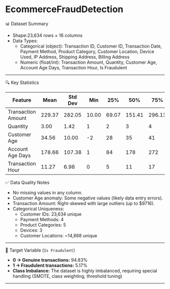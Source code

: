 # EcommerceFraudDetection
📊 Dataset Summary
* Shape:23,634 rows × 16 columns
* Data Types:
  * Categorical (object): Transaction ID, Customer ID, Transaction Date, Payment Method, Product Category, Customer Location, Device Used, IP Address, Shipping Address, Billing Address
  * Numeric (float/int): Transaction Amount, Quantity, Customer Age, Account Age Days, Transaction Hour, Is Fraudulent

---

🔍 Key Statistics

| Feature            | Mean   | Std Dev | Min   | 25%   | 50%    | 75%    | Max     |
| ------------------ | ------ | ------- | ----- | ----- | ------ | ------ | ------- |
| Transaction Amount | 229.37 | 282.05  | 10.00 | 69.07 | 151.41 | 296.13 | 9716.50 |
| Quantity           | 3.00   | 1.42    | 1     | 2     | 3      | 4      | 5       |
| Customer Age       | 34.56  | 10.00   | -2    | 28    | 35     | 41     | 73      |
| Account Age Days   | 178.66 | 107.38  | 1     | 84    | 178    | 272    | 365     |
| Transaction Hour   | 11.27  | 6.98    | 0     | 5     | 11     | 17     | 23      |

✅ Data Quality Notes
* No missing values in any column.
* Customer Age anomaly: Some negative values (likely data entry errors).
* Transaction Amount: Right-skewed with large outliers (up to $9716).
* Categorical Uniqueness:
  * Customer IDs: 23,634 unique
  * Payment Methods: 4
  * Product Categories: 5
  * Devices: 3
  * Customer Locations: ~14,868 unique

---
🎯 Target Variable (`Is Fraudulent`)

* **0 → Genuine transactions:** 94.83%
* **1 → Fraudulent transactions:** 5.17%
* **Class Imbalance:** The dataset is highly imbalanced, requiring special handling (SMOTE, class weighting, threshold tuning)
------------------------------------------------------------------------------------------------------------------------------

